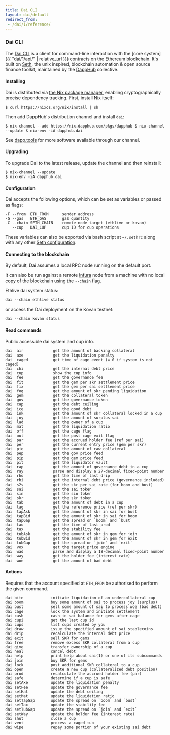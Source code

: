 ```yaml
---
title: Dai CLI
layout: dai/default
redirect_from:
 - /dai/1/reference/
---
```


### Dai CLI

The [Dai CLI](https://github.com/makerdao/dai-cli) is a client for command-line
interaction with the [core system]({{ "dai/1/api/" | relative_url  }}) contracts on
the Ethereum blockchain. It's built on [Seth](https://github.com/dapphub/seth),
the unix inspired, blockchain automation & open source finance toolkit,
maintained by the [DappHub](https://dapphub.com) collective.

#### Installing

Dai is distributed via [the Nix package manager](https://nixos.org/nix),
enabling cryptographically precise dependency tracking. First, install Nix
itself:

    $ curl https://nixos.org/nix/install | sh

Then add DappHub's distribution channel and install `dai`:

    $ nix-channel --add https://nix.dapphub.com/pkgs/dapphub $ nix-channel
    --update $ nix-env -iA dapphub.dai

See [dapp.tools](https://dapp.tools) for more software available through our
channel.

#### Upgrading

To upgrade Dai to the latest release, update the channel and then
reinstall:

    $ nix-channel --update
    $ nix-env -iA dapphub.dai

#### Configuration

Dai accepts the following options, which can be set as variables or passed as flags:

    -F --from  ETH_FROM      sender address
    -G --gas   ETH_GAS       gas quantity
    -C --chain SETH_CHAIN    remote node target (ethlive or kovan)
       --cup   DAI_CUP       cup ID for cup operations

These variables can also be exported via bash script at `~/.sethrc` along with any
other [Seth configuration](https://github.com/dapphub/seth#configuration).

#### Connecting to the blockchain

By default, Dai assumes a local RPC node running on the default port.

It can also be run against a remote [Infura](https://infura.io) node from a
machine with no local copy of the blockchain using the `--chain` flag.

Ethlive dai system status:

    dai --chain ethlive status

or access the Dai deployment on the Kovan testnet:

    dai --chain kovan status

#### Read commands

Public accessible dai system and cup info.

```
dai  air             get the amount of backing collateral
dai  axe             get the liquidation penalty
dai  caged           get time of cage event (= 0 if system is not caged)
dai  chi             get the internal debt price
dai  cup             show the cup info
dai  fee             get the governance fee
dai  fit             get the gem per skr settlement price
dai  fix             get the gem per sai settlement price
dai  fog             get the amount of skr pending liquidation
dai  gem             get the collateral token
dai  gov             get the governance token
dai  cap             get the debt ceiling
dai  ice             get the good debt
dai  ink             get the amount of skr collateral locked in a cup
dai  joy             get the amount of surplus sai
dai  lad             get the owner of a cup
dai  mat             get the liquidation ratio
dai  off             get the cage flag
dai  out             get the post cage exit flag
dai  par             get the accrued holder fee (ref per sai)
dai  per             get the current entry price (gem per skr)
dai  pie             get the amount of raw collateral
dai  pep             get the gov price feed
dai  pip             get the gem price feed
dai  pit             get the liquidator vault
dai  rap             get the amount of governance debt in a cup
dai  ray             parse and display a 27-decimal fixed-point number
dai  rho             get the time of last drip
dai  rhi             get the internal debt price (governance included)
dai  s2s             get the skr per sai rate (for boom and bust)
dai  sai             get the sai token
dai  sin             get the sin token
dai  skr             get the skr token
dai  tab             get the amount of debt in a cup
dai  tag             get the reference price (ref per skr)
dai  tapAsk          get the amount of skr in sai for bust
dai  tapBid          get the amount of skr in sai for boom
dai  tapGap          get the spread on `boom` and `bust`
dai  tau             get the time of last prod
dai  tax             get the stability fee
dai  tubAsk          get the amount of skr in gem for join
dai  tubBid          get the amount of skr in gem for exit
dai  tubGap          get the spread on `join` and `exit`
dai  vox             get the target price engine
dai  wad             parse and display a 18-decimal fixed-point number
dai  way             get the holder fee (interest rate)
dai  woe             get the amount of bad debt
```

#### Actions

Requires that the account specified at `ETH_FROM` be authorised to perform the
given command.

```
dai bite            initiate liquidation of an undercollateral cup
dai boom            buy some amount of sai to process joy (surplus)
dai bust            sell some amount of sai to process woe (bad debt)
dai cage            lock the system and initiate settlement
dai cash            cash in sai balance for gems after cage
dai cupi            get the last cup id
dai cups            list cups created by you
dai draw            issue the specified amount of sai stablecoins
dai drip            recalculate the internal debt price
dai exit            sell SKR for gems
dai free            remove excess SKR collateral from a cup
dai give            transfer ownership of a cup
dai heal            cancel debt
dai help            print help about sai(1) or one of its subcommands
dai join            buy SKR for gems
dai lock            post additional SKR collateral to a cup
dai open            create a new cup (collateralized debt position)
dai prod            recalculate the accrued holder fee (par)
dai safe            determine if a cup is safe
dai setAxe          update the liquidation penalty
dai setFee          update the governance fee
dai setHat          update the debt ceiling
dai setMat          update the liquidation ratio
dai setTapGap       update the spread on `boom` and `bust`
dai setTax          update the stability fee
dai setTubGap       update the spread on `join` and `exit`
dai setWay          update the holder fee (interest rate)
dai shut            close a cup
dai vent            process a caged tub
dai wipe            repay some portion of your existing sai debt
```
